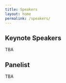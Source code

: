 ```yaml
---
title: Speakers
layout: home
permalink: /speakers/
---
```


## Keynote Speakers

TBA

## Panelist

TBA
